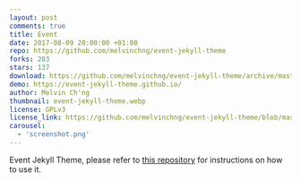 ```yaml
---
layout: post
comments: true
title: Event
date: 2017-08-09 20:00:00 +01:00
repo: https://github.com/melvinchng/event-jekyll-theme
forks: 203
stars: 137
download: https://github.com/melvinchng/event-jekyll-theme/archive/master.zip
demo: https://event-jekyll-theme.github.io/
author: Melvin Ch'ng
thumbnail: event-jekyll-theme.webp
license: GPLv3
license_link: https://github.com/melvinchng/event-jekyll-theme/blob/master/LICENSE
carousel:
  - 'screenshot.png'
---
```


Event Jekyll Theme, please refer to [this repository](https://github.com/melvinchng/event-jekyll-theme) for instructions on how to use it.
